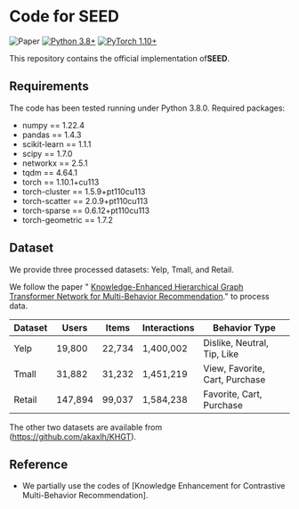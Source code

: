 # Code for SEED

![Paper](https://img.shields.io/badge/Paper-CIKM%202025-blue)
[![Python 3.8+](https://img.shields.io/badge/Python-3.8%2B-green)](https://www.python.org/)
[![PyTorch 1.10+](https://img.shields.io/badge/PyTorch-1.10%2B-red)](https://pytorch.org/)

This repository contains the official implementation of ​**SEED**.

## Requirements
The code has been tested running under Python 3.8.0. Required packages:
- numpy == 1.22.4
- pandas == 1.4.3
- scikit-learn == 1.1.1
- scipy == 1.7.0
- networkx == 2.5.1
- tqdm == 4.64.1  
- torch == 1.10.1+cu113
- torch-cluster == 1.5.9+pt110cu113
- torch-scatter == 2.0.9+pt110cu113
- torch-sparse == 0.6.12+pt110cu113
- torch-geometric == 1.7.2 

## Dataset

We provide three processed datasets: Yelp, Tmall, and Retail.

We follow the paper " [Knowledge-Enhanced Hierarchical Graph Transformer Network
for Multi-Behavior Recommendation](https://github.com/akaxlh/KHGT)." to process data.


| Dataset | Users   | Items  | Interactions | Behavior Type                  |
| ------- | ------- | ------ | ------------ | ------------------------------ |
| Yelp    | 19,800  | 22,734 | 1,400,002    | Dislike, Neutral, Tip, Like    |
| Tmall   | 31,882  | 31,232 | 1,451,219    | View, Favorite, Cart, Purchase |
| Retail  | 147,894 | 99,037 | 1,584,238    | Favorite, Cart, Purchase       | 



The other two datasets are available from (https://github.com/akaxlh/KHGT).


## Reference 
- We partially use the codes of [Knowledge Enhancement for Contrastive Multi-Behavior
Recommendation].
